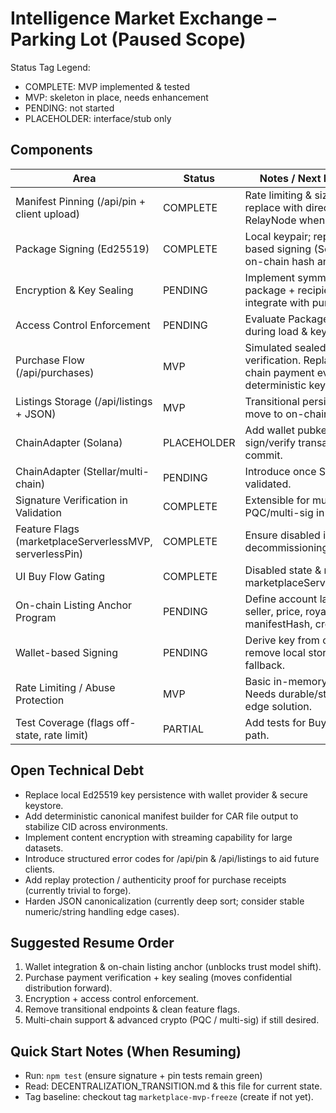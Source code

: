 # Intelligence Market Exchange – Parking Lot (Paused Scope)

Status Tag Legend:
- COMPLETE: MVP implemented & tested
- MVP: skeleton in place, needs enhancement
- PENDING: not started
- PLACEHOLDER: interface/stub only

## Components
| Area | Status | Notes / Next Resume Steps |
|------|--------|---------------------------|
| Manifest Pinning (/api/pin + client upload) | COMPLETE | Rate limiting & size guard added; replace with direct client pin or RelayNode when stable. |
| Package Signing (Ed25519) | COMPLETE | Local keypair; replace with wallet-based signing (Solana adapter) + on-chain hash anchor. |
| Encryption & Key Sealing | PENDING | Implement symmetric key per package + recipient envelope; integrate with purchase flow. |
| Access Control Enforcement | PENDING | Evaluate PackageAccessControl during load & key issuance. |
| Purchase Flow (/api/purchases) | MVP | Simulated sealedKey; no payment verification. Replace with on-chain payment evidence + deterministic key derivation. |
| Listings Storage (/api/listings + JSON) | MVP | Transitional persistent JSON; move to on-chain listing anchor. |
| ChainAdapter (Solana) | PLACEHOLDER | Add wallet pubkey retrieval, sign/verify transaction, anchor commit. |
| ChainAdapter (Stellar/multi-chain) | PENDING | Introduce once Solana path validated. |
| Signature Verification in Validation | COMPLETE | Extensible for multi-algo; add PQC/multi-sig in future. |
| Feature Flags (marketplaceServerlessMVP, serverlessPin) | COMPLETE | Ensure disabled in prod when decommissioning endpoints. |
| UI Buy Flow Gating | COMPLETE | Disabled state & notice when marketplaceServerlessMVP=false. |
| On-chain Listing Anchor Program | PENDING | Define account layout: {listingId, seller, price, royalty?, manifestHash, createdAt}. |
| Wallet-based Signing | PENDING | Derive key from connected wallet; remove local storage keypair fallback. |
| Rate Limiting / Abuse Protection | MVP | Basic in-memory for /api/pin. Needs durable/store-backed or edge solution. |
| Test Coverage (flags off-state, rate limit) | PARTIAL | Add tests for Buy disabled & 429 path. |

## Open Technical Debt
- Replace local Ed25519 key persistence with wallet provider & secure keystore.
- Add deterministic canonical manifest builder for CAR file output to stabilize CID across environments.
- Implement content encryption with streaming capability for large datasets.
- Introduce structured error codes for /api/pin & /api/listings to aid future clients.
- Add replay protection / authenticity proof for purchase receipts (currently trivial to forge).
- Harden JSON canonicalization (currently deep sort; consider stable numeric/string handling edge cases).

## Suggested Resume Order
1. Wallet integration & on-chain listing anchor (unblocks trust model shift).
2. Purchase payment verification + key sealing (moves confidential distribution forward).
3. Encryption + access control enforcement.
4. Remove transitional endpoints & clean feature flags.
5. Multi-chain support & advanced crypto (PQC / multi-sig) if still desired.

## Quick Start Notes (When Resuming)
- Run: `npm test` (ensure signature + pin tests remain green)
- Read: DECENTRALIZATION_TRANSITION.md & this file for current state.
- Tag baseline: checkout tag `marketplace-mvp-freeze` (create if not yet).

